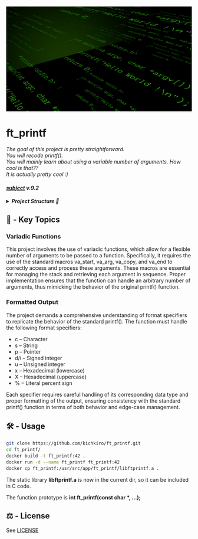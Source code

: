 ![Banner](https://github.com/kichkiro/42/blob/assets/banner_ft_printf.jpg?raw=true)

# ft_printf

<i>
	<p>
		The goal of this project is pretty straightforward. <br>
		You will recode printf(). <br>
		You will mainly learn about using a variable number of arguments. How cool is that?? <br>
		It is actually pretty cool :)
	</p>
</i>

#### <i>[subject](_subject/en.subject.pdf) v.9.2</i>

<details>
<summary><i><b>Project Structure  📂</b></i></summary>

``` js
├── README.md
├── LICENSE
├── Dockerfile
├── project
│   ├── ft_printf_assembly_line.c
│   ├── ft_printf.c
│   ├── ft_printf_format.c
│   ├── ft_printf.h
│   ├── Makefile
│   └── libft
└── _subject
    └── en.subject.pdf
```
</details>

## 📌 - Key Topics

### Variadic Functions
This project involves the use of variadic functions, which allow for a flexible number of arguments to be passed to a function. Specifically, it requires the use of the standard macros va_start, va_arg, va_copy, and va_end to correctly access and process these arguments. These macros are essential for managing the stack and retrieving each argument in sequence. Proper implementation ensures that the function can handle an arbitrary number of arguments, thus mimicking the behavior of the original printf() function.

### Formatted Output
The project demands a comprehensive understanding of format specifiers to replicate the behavior of the standard printf(). The function must handle the following format specifiers:
- c – Character
- s – String
- p – Pointer
- d/i – Signed integer
- u – Unsigned integer
- x – Hexadecimal (lowercase)
- X – Hexadecimal (uppercase)
- % – Literal percent sign

Each specifier requires careful handling of its corresponding data type and proper formatting of the output, ensuring consistency with the standard printf() function in terms of both behavior and edge-case management.

## 🛠️ - Usage

``` sh
git clone https://github.com/kichkiro/ft_printf.git
cd ft_printf/
docker build -t ft_printf:42 .
docker run -d --name ft_printf ft_printf:42
docker cp ft_printf:/usr/src/app/ft_printf/libftprintf.a .
```

The static library __libftprintf.a__ is now in the current dir, so it can be included in C code.

The function prototype is __int ft_printf(const char *, ...);__

## ⚖️ - License

See [LICENSE](LICENSE)

